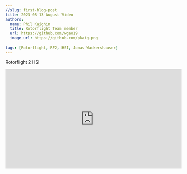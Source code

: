 ```yaml
---
//slug: first-blog-post
title: 2023-08-13-August Video
authors:
  name: Phil Kaighin
  title: Rotorflight Team member
  url: https://github.com/wgao19
  image_url: https://github.com/pkaig.png
  
tags: [Rotorflight, RF2, HSI, Jonas Wackershauser]
---
```


Rotorflight 2 HSI

<iframe width="560" height="315" src="https://www.youtube.com/embed/4GDcbYZr4_M" title="YouTube video player" frameborder="0" allow="accelerometer; autoplay; clipboard-write; encrypted-media; gyroscope; picture-in-picture; web-share" allowfullscreen></iframe>